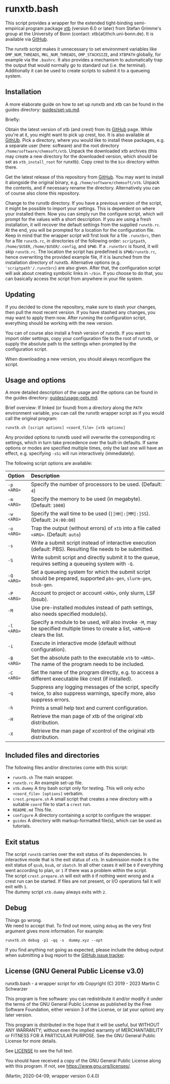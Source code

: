 # runxtb.bash

This script provides a wrapper for the 
extended tight-binding semi-empirical program package
[xtb](https://www.chemie.uni-bonn.de/pctc/mulliken-center/software/xtb/xtb) 
(version 6.0 or later) from Stefan Grimme's group at the University of Bonn
(contact: xtb{at}thch.uni-bonn.de).
It is available via [GitHub](https://github.com/grimme-lab/xtb).

The runxtb script makes it unnecessary to set environment variables like 
`OMP_NUM_THREADS`, `MKL_NUM_THREADS`, `OMP_STACKSIZE`, and `XTBPATH` globally,
for example via the `.bashrc`. 
It also provides a mechanism to automatically trap the output
that would normally go to standard out (i.e. the terminal).
Additionally it can be used to create scripts to submit it to a queueing system.

## Installation

A more elaborate guide on how to set up runxtb and xtb can be found in the
guides directory: [guides/set-up.md](guides/set-up.md).

Briefly: 

Obtain the latest version of xtb (and crest) from its 
[GitHub](https://github.com/grimme-lab/xtb/releases/latest) page.
While you're at it, you might want to pick up crest, too. It is also available at 
[GithUb](https://github.com/crest-lab/crest/releases/latest).
Pick a directory, where you would like to install these packages, e.g. 
a separate user (here: software) and the root directory `/home/software/chemsoft/xtb`.
Unpack the downloaded xtb archives (this may create a new directory for the downloaded version,
which should be set as `xtb_install_root` for runxtb).
Copy crest to the `bin` directory within there.

Get the latest release of this repository from 
[GitHub](https://github.com/polyluxus/runxtb.bash/releases/latest).
You may want to install it alongside the original binary, e.g. `/home/software/chemsoft/xtb`.
Unpack the contents, and if necessary rename the directory.
Alternatively you can of course also clone this repository.

Change to the runxtb directory. If you have a previous version of the script, it might be possible 
to import your settings. This is dependent on where your installed them. 
Now you can simply run the configure script, which will prompt for the values 
with a short description. If you are using a fresh installation, it will recover the
default settings from the supplied `runxtb.rc`.
At the end, you will be prompted for a location for the configuration file.
Keep in mind that the wrapper script will first look for a file `.runxtbrc`, 
then for a file `runxtb.rc`, in directories of the following order:
`scriptpath`, `/home/$USER`, `/home/$USER/.config`, and `$PWD`.
If a `.runxtbrc` is found, it will skip `runxtb.rc`.
The location the script has predefined is `$PWD/runxtb.rc`, hence overwriting the 
provided example file, if it is launched from the installation directory of runxtb. 
Alternative options (e.g. `'scriptpath'/.runxtbrc`) are also given.
After that, the configuration script will ask about creating symbolic links in `~/bin`.
If you choose to do that, you can basically access the script from anywhere in your file system.

## Updating

If you decided to clone the repository, make sure to stash your changes,
then pull the most recent version. 
If you have stashed any changes, you may want to apply them now.
After running the configuration script, everything should be working with the new version.

You can of course also install a fresh version of runxtb.
If you want to import older settings, copy your configuration file to the root of runxtb,
or supply the absolute path to the settings when prompted by the configuration script.

When downloading a new version, you should always reconfigure the script.

## Usage and options

A more detailed description of the usage and the options can be found in the
guides directory: [guides/usage-opts.md](guides/usage-opts.md).

Brief overview:
If linked (or found) from a directory along the `PATH` environment variable,
you can call the runxtb wrapper script as if you would call the original program:
```
runxtb.sh [script options] <coord_file> [xtb options]
```
Any provided options  to runxtb used will overwrite the corresponding rc settings, 
which in turn take precedence over the built-in defaults.
If same options or modes are specified multiple times, only the last one will have an effect,
e.g. specifying `-sSi` will run interactively (immediately).

The following script options are available:

| Option      | Description
|:------------|:------------
| `-p <ARG>`  | Specify the number of processors to be used. (Default: `4`)
| `-m <ARG>`  | Specify the memory to be used (in megabyte). (Default: `1000`)
| `-w <ARG>`  | Specify the wall time to be used (`[[HH]:[MM]:]SS`). (Default: `24:00:00`)
| `-o <ARG>`  | Trap the output (without errors) of `xtb` into a file called `<ARG>`. (Default: `auto`) 
| `-s`        | Write a submit script instead of interactive execution (default: PBS). Resulting file needs to be submitted.
| `-S`        | Write submit script and directly submit it to the queue, requires setting a queueing system with `-Q`.
| `-Q <ARG>`  | Set a queueing system for which the submit script should be prepared, supported `pbs-gen`, `slurm-gen`, `bsub-gen`.
| `-P <ARG>`  | Account to project or account `<ARG>`, only slurm, LSF (bsub).
| `-M`        | Use pre-installed modules instead of path settings, also needs specified module(s). 
| `-l <ARG>`  | Specify a module to be used, will also invoke `-M`, may be specified multiple times to create a list, `<ARG>=0` clears the list.
| `-i`        | Execute in interactive mode (default without configuration).
| `-B <ARG>`  | Set the absolute path to the executable `xtb` to `<ARG>`. The name of the program needs to be included.
| `-C <ARG>`  | Set the name of the program directly, e.g. to access a different executable like crest (if installed).
| `-q`        | Suppress any logging messages of the script, specify twice, to also suppress warnings, specify more, also suppress errors.
| `-h`        | Prints a small help text and current configuration.
| `-H`        | Retrieve the man page of xtb of the original xtb distribution.
| `-X`        | Retrieve the man page of xcontrol of the original xtb distribution.

## Included files and directories

The following files and/or directories come with this script:

 * `runxtb.sh` The main wrapper.
 * `runxtb.rc` An example set-up file.
 * `xtb.dummy` A tiny bash script only for testing. 
   This will only echo `<coord_file> [options]` verbatim.
 * `crest.prepare.sh` A small script that creates a new directory 
   with a suitable `coord` file to start a `crest` run.
 * `README.md` This file.
 * `configure` A directory containing a script to configure the wrapper.
 * `guides` A directory with markup-formatted file(s), which can be used as tutorials.

## Exit status

The script `runxtb` carries over the exit status of its dependencies.
In interactive mode that is the exit status of `xtb`.
In submission mode it is the exit status of `qsub`, `bsub`, or `sbatch`.
In all other cases it will be `0` if everything went according to plan,
or `1` if there was a problem within the script.  
The script `crest.prepare.sh` will exit with `0` if nothing went wrong 
and a crest run can be started. If files are not present, or I/O operations
fail it will exit with `1`.  
The dummy script `xtb.dummy` always exits with `2`.

## Debug

Things go wrong.  
We need to accept that. 
To find out more, using `debug` as the very first argument gives more information.
For example:
```
runxtb.sh debug -p1 -qq -s  dummy.xyz --opt 
```
If you find anything not going as expected,
please include the debug output when submitting a bug report to the
[GitHub issue tracker](https://github.com/polyluxus/runxtb.bash/issues).

## License (GNU General Public License v3.0)

runxtb.bash - a wrapper script for xtb
Copyright (C) 2019 - 2023 Martin C Schwarzer

This program is free software: you can redistribute it and/or modify
it under the terms of the GNU General Public License as published by
the Free Software Foundation, either version 3 of the License, or
(at your option) any later version.

This program is distributed in the hope that it will be useful,
but WITHOUT ANY WARRANTY; without even the implied warranty of
MERCHANTABILITY or FITNESS FOR A PARTICULAR PURPOSE.  See the
GNU General Public License for more details.

See [LICENSE](LICENSE) to see the full text.

You should have received a copy of the GNU General Public License
along with this program.  If not, see <https://www.gnu.org/licenses/>.

(Martin; 2020-04-09; wrapper version 0.4.0)
